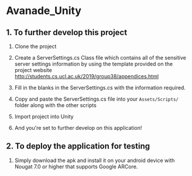# Avanade_Unity

## 1. To further develop this project


1. Clone the project

2. Create a ServerSettings.cs Class file which contains all of the sensitive server settings information by using the template provided on the project website http://students.cs.ucl.ac.uk/2019/group38/appendices.html

3. Fill in the blanks in the ServerSettings.cs with the information required.

4. Copy and paste the ServerSettings.cs file into your ```Assets/Scripts/``` folder along with the other scripts

5. Import project into Unity

6. And you're set to further develop on this application!


## 2. To deploy the application for testing

1. Simply download the apk and install it on your android device with Nougat 7.0 or higher that supports Google ARCore.
